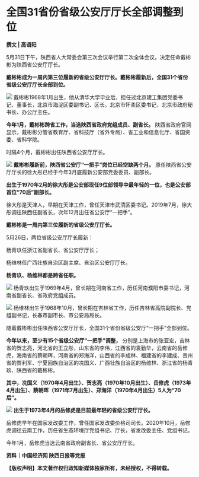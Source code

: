 

# 全国31省份省级公安厅厅长全部调整到位

**撰文 | 高语阳**

5月31日下午，陕西省人大常委会第三次会议举行第二次全体会议，决定任命戴彬彬为陕西省公安厅厅长。

**戴彬彬成为一周内第三位履新的省级公安厅厅长。戴彬彬履新后，全国31个省份省级公安厅厅长全部到位。**

![](https://inews.gtimg.com/news_bt/OoRf7sp1vEKqAf89W4pofj1wgzCYXKWTHKVoPf0p7tTy0AA/1000)
戴彬彬1968年1月出生，他从清华大学毕业后，担任过北京建工集团党委书记、董事长，北京市海淀区委副书记、区长，北京市怀柔区委书记，北京市政府秘书长、办公厅主任。

**今年1月，戴彬彬跨省工作，当选陕西省政府党组成员、副省长。**
陕西省政府官网显示，戴彬彬分管省教育厅、省科技厅（省外专局）、省工业和信息化厅、省国资委、省科学院。

时隔4个月，戴彬彬出任陕西省公安厅厅长。

![](https://inews.gtimg.com/news_bt/ObIgteylE-2fDFIXFZGFWD9uMIGbgFNw7zWLXNlTdI_4EAA/1000)
**戴彬彬履新前，陕西省公安厅“一把手”岗位已经空缺两个月。** 原任陕西省公安厅厅长的徐大彤已经于今年3月底履新公安部党委委员、副部长。

**出生于1970年2月的徐大彤是公安部现任9位部领导中最年轻的一位，也是公安部首位“70后”副部长。**

徐大彤是天津人，早期在天津工作，曾任天津市武清区委书记。2019年7月，徐大彤调往陕西任副省长，次年12月出任省公安厅“一把手”。

**戴彬彬是一周内第三位履新的省级公安厅厅长。**

5月26日，两位省级公安厅厅长履新：

杨青玖任浙江省副省长、省公安厅厅长；

杨维林任广西壮族自治区副主席、自治区公安厅厅长。

**杨青玖、杨维林都是跨省任职。**

![](https://inews.gtimg.com/news_bt/Oor_AzJyxCMhWl63Y13iW0MWCRnjdzM1zSfRJ6xJljgU4AA/1000)
杨青玖出生于1969年4月，曾长期在河南省工作，历任河南濮阳市委书记，河南省副省长、省政府党组成员。

![](https://inews.gtimg.com/news_bt/ON60zNyPzS9Rc3gmqNxbyTLdobQya8c_9QmRoJYh_Ehl4AA/1000)
杨维林出生于1968年10月，曾长期在吉林省工作，历任吉林省高院副院长、党组副书记，长春市副市长、市公安局局长。

随着戴彬彬出任陕西省公安厅厅长，全国31个省份省级公安厅“一把手”全部到位。

**今年以来，至少有15个省级公安厅“一把手”调整，**
分别是上海市的张亚宏，吉林省的贺志亮，河北省的王立彤，山东省的李伟，江西省的袁勤华，云南省的岳修虎，海南省的蔡朝晖，河南省的郑海洋，山西省的李成林、福建省的李建成、贵州省的贾利军、宁夏回族自治区的冼国义、广西壮族自治区的杨维林、浙江省的杨青玖、陕西省的戴彬彬。

**其中，冼国义（1970年4月出生）、贺志亮（1970年10月出生）、岳修虎（1973年4月出生）、蔡朝晖（1971年7月出生）、郑海洋（1970年4月出生）5人为“70后”。**

![](https://inews.gtimg.com/news_bt/OE4Dx195m5SIBo7DzyBSPiOnf7oDmvxBCCwJ-KgzHWR5UAA/1000)
**出生于1973年4月的岳修虎是目前最年轻的省级公安厅厅长。**

岳修虎早年在国家发改委工作，曾任国家发改委价格司司长。2020年10月，岳修虎调往云南工作，历任省生态环境厅党组书记、厅长，省发改委主任、党组书记。

今年1月，岳修虎当选云南省政府副省长、省公安厅厅长。

**资料｜中国经济网 陕西日报等党报**

**【版权声明】本文著作权归政知新媒体独家所有，未经授权，不得转载。**

